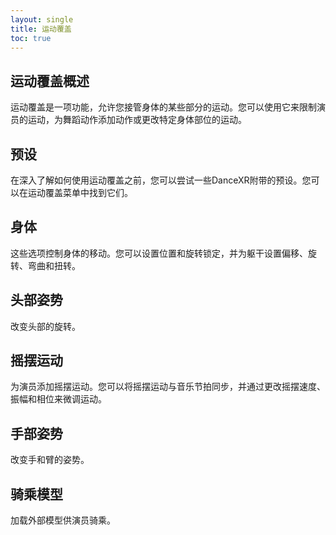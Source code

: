 ```yaml
---
layout: single
title: 运动覆盖
toc: true
---
```


## 运动覆盖概述
运动覆盖是一项功能，允许您接管身体的某些部分的运动。您可以使用它来限制演员的运动，为舞蹈动作添加动作或更改特定身体部位的运动。

## 预设
在深入了解如何使用运动覆盖之前，您可以尝试一些DanceXR附带的预设。您可以在运动覆盖菜单中找到它们。

## 身体
这些选项控制身体的移动。您可以设置位置和旋转锁定，并为躯干设置偏移、旋转、弯曲和扭转。

## 头部姿势
改变头部的旋转。

## 摇摆运动
为演员添加摇摆运动。您可以将摇摆运动与音乐节拍同步，并通过更改摇摆速度、振幅和相位来微调运动。

## 手部姿势
改变手和臂的姿势。

## 骑乘模型
加载外部模型供演员骑乘。